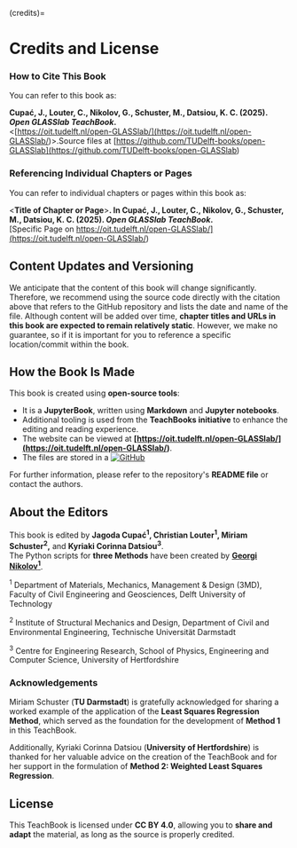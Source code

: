 (credits)=
# Credits and License
### How to Cite This Book
You can refer to this book as:  

**Cupać, J., Louter, C., Nikolov, G., Schuster, M., Datsiou, K. C. (2025). _Open GLASSlab TeachBook_.**  
<[https://oit.tudelft.nl/open-GLASSlab/](<https://oit.tudelft.nl/open-GLASSlab/>)>.Source files at [https://github.com/TUDelft-books/open-GLASSlab](<https://github.com/TUDelft-books/open-GLASSlab>)  

### Referencing Individual Chapters or Pages

You can refer to individual chapters or pages within this book as:

<**Title of Chapter or Page**>**. In Cupać, J., Louter, C., Nikolov, G., Schuster, M., Datsiou, K. C. (2025). _Open GLASSlab TeachBook_.**  
[Specific Page on https://oit.tudelft.nl/open-GLASSlab/](<https://oit.tudelft.nl/open-GLASSlab/>)

## Content Updates and Versioning

We anticipate that the content of this book will change significantly. Therefore, we recommend using the source code directly with the citation above that refers to the GitHub repository and lists the date and name of the file. Although content will be added over time, **chapter titles and URLs in this book are expected to remain relatively static**. However, we make no guarantee, so if it is important for you to reference a specific location/commit within the book.

## How the Book Is Made

This book is created using **open-source tools**:  

- It is a **JupyterBook**, written using **Markdown** and **Jupyter notebooks**.  
- Additional tooling is used from the **TeachBooks initiative** to enhance the editing and reading experience.  
- The website can be viewed at **[https://oit.tudelft.nl/open-GLASSlab/](<https://oit.tudelft.nl/open-GLASSlab/>)**.  
- The files are stored in a [![GitHub](https://img.shields.io/badge/GitHub-TeachBooks/template-blue?logo=github)](https://github.com/TeachBooks/template)  

For further information, please refer to the repository's **README file** or contact the authors.  


## About the Editors
This book is edited by **Jagoda Cupać<sup>1</sup>, Christian Louter<sup>1</sup>, Miriam Schuster<sup>2</sup>,** and **Kyriaki Corinna Datsiou<sup>3</sup>**.  
The Python scripts for **three Methods** have been created by [**Georgi Nikolov<sup>1</sup>**](https://www.linkedin.com/in/georgi-dimitrov-nikolov/). 

<sup>1</sup> Department of Materials, Mechanics, Management & Design (3MD), Faculty of Civil Engineering and Geosciences, Delft University of Technology  

<sup>2</sup> Institute of Structural Mechanics and Design, Department of Civil and Environmental Engineering, Technische Universität Darmstadt  

<sup>3</sup> Centre for Engineering Research, School of Physics, Engineering and Computer Science, University of Hertfordshire  

### Acknowledgements
 
Miriam Schuster (**TU Darmstadt**) is gratefully acknowledged for sharing a worked example of the application of the **Least Squares Regression Method**, which served as the foundation for the development of **Method 1** in this TeachBook.  

Additionally, Kyriaki Corinna Datsiou (**University of Hertfordshire**) is thanked for her valuable advice on the creation of the TeachBook and for her support in the formulation of **Method 2: Weighted Least Squares Regression**.  

## License  

This TeachBook is licensed under **CC BY 4.0**, allowing you to **share and adapt** the material, as long as the source is properly credited.  
